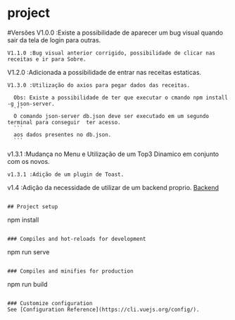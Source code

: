 # project

#Versões
V1.0.0 :Existe a possibilidade de aparecer um bug visual quando sair da tela de login para outras.
```
V1.1.0 :Bug visual anterior corrigido, possibilidade de clicar nas receitas e ir para Sobre.
```
V1.2.0 :Adicionada a possibilidade de entrar nas receitas estaticas.
```
V1.3.0 :Utilização do axios para pegar dados das receitas.
```
      Obs: Existe a possibilidade de ter que executar o cmando npm install -g json-server.
      ```
      O comando json-server db.json deve ser executado em um segundo terminal para conseguir  ter acesso.
      ```
      aos dados presentes no db.json.
      ```
v1.3.1 :Mudança no Menu e Utilização de um Top3 Dinamico em conjunto com os novos.
```
v1.3.1 :Adição de um plugin de Toast.
```
v1.4 :Adição da necessidade de utilizar de um backend proprio. 
[Backend](https://github.com/JoseVictorLima/Dev-Web-Trabalho-Final_BackEnd)
```

## Project setup
```
npm install
```

### Compiles and hot-reloads for development
```
npm run serve
```

### Compiles and minifies for production
```
npm run build
```

### Customize configuration
See [Configuration Reference](https://cli.vuejs.org/config/).
